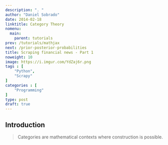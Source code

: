 ```yaml
---
description: ". "
author: "Daniel Sobrado"
date: 2014-02-18
linktitle: Category Theory
nomenu:
  main:
    parent: tutorials
prev: /tutorials/mathjax
next: /prior-posterior-probabilities
title: Scraping financial news - Part 1
noweight: 10
image: https://i.imgur.com/YdZaj6r.png
tags : [
    "Python",
    "Scrapy"
]
categories : [
    "Programming"
]
type: post
draft: true
---
```

## Introduction
> Categories are mathematical contexts where construction is possible.

